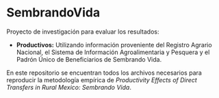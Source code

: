 # SembrandoVida
Proyecto de investigación para evaluar los resultados:
- **Productivos:** Utilizando información proveniente del Registro Agrario Nacional, el Sistema de Información Agroalimentaria y Pesquera y el Padrón Único de Beneficiarios de Sembrando Vida.

En este repositorio se encuentran todos los archivos necesarios para reproducir la metodología empírica de _Productivity Effects of Direct Transfers in Rural Mexico: Sembrando Vida_.
